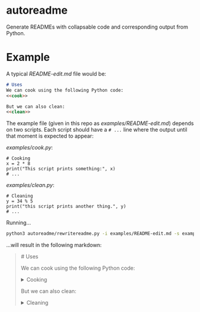 # autoreadme
Generate READMEs with collapsable code and corresponding output from Python.

# Example
A typical *README-edit.md* file would be:

```markdown
# Uses
We can cook using the following Python code:
<<cook>>

But we can also clean:
<<clean>>
```

The example file (given in this repo as *examples/README-edit.md*) depends on two scripts.
Each script should have a `# ...` line where the output until that moment is expected to appear:

*examples/cook.py*:
```python3
# Cooking
x = 2 * 8
print("This script prints something:", x)
# ...
```

*examples/clean.py*:
```python3
# Cleaning
y = 34 % 5
print("this script prints another thing.", y)
# ...
```

Running...
```bash
python3 autoreadme/rewritereadme.py -i examples/README-edit.md -s examples/ -o examples/README.md examples/README-edit.md
```
...will result in the following markdown:

<blockquote>
# Uses
  
We can cook using the following Python code:

<details>
<summary>Cooking</summary>
<p>

```python3
x = 2 * 8
print("This script prints something:", x)
```

```
This script prints something: 16
```

</p>
</details>

  But we can also clean:
<details>
<summary>Cleaning</summary>
<p>

```python3
y = 34 % 5
print("this script prints another thing.", y)
```

```
this script prints another thing. 4
```

</p>
</details>
</blockquote>
